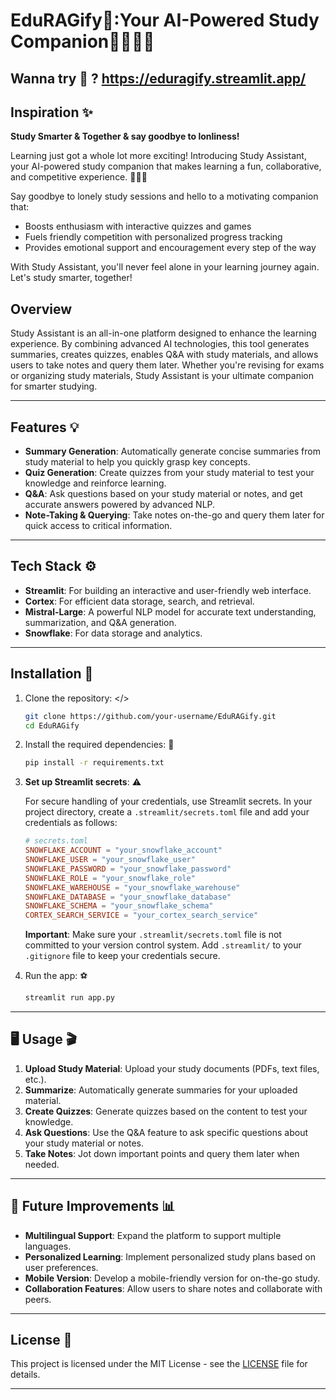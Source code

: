 # EduRAGify👾:Your AI-Powered Study Companion🤖🧠🇦🇮

## Wanna try 🤖  ?  https://eduragify.streamlit.app/
## Inspiration ✨
**Study Smarter & Together & say goodbye to lonliness!**

Learning just got a whole lot more exciting! Introducing Study Assistant, your AI-powered study companion that makes learning a fun, collaborative, and competitive experience. 👨🏼‍💻

Say goodbye to lonely study sessions and hello to a motivating companion that: 

- Boosts enthusiasm with interactive quizzes and games
- Fuels friendly competition with personalized progress tracking
- Provides emotional support and encouragement every step of the way

With Study Assistant, you'll never feel alone in your learning journey again. Let's study smarter, together!
## Overview 

Study Assistant is an all-in-one platform designed to enhance the learning experience. By combining advanced AI technologies, this tool generates summaries, creates quizzes, enables Q&A with study materials, and allows users to take notes and query them later. Whether you're revising for exams or organizing study materials, Study Assistant is your ultimate companion for smarter studying.

---

## Features 💡

- **Summary Generation**: Automatically generate concise summaries from study material to help you quickly grasp key concepts.
- **Quiz Generation**: Create quizzes from your study material to test your knowledge and reinforce learning.
- **Q&A**: Ask questions based on your study material or notes, and get accurate answers powered by advanced NLP.
- **Note-Taking & Querying**: Take notes on-the-go and query them later for quick access to critical information.
  
---

## Tech Stack ⚙️

- **Streamlit**: For building an interactive and user-friendly web interface.
- **Cortex**: For efficient data storage, search, and retrieval.
- **Mistral-Large**: A powerful NLP model for accurate text understanding, summarization, and Q&A generation.
- **Snowflake**: For data storage and analytics.

---

## Installation 📌

1. Clone the repository: </>

    ```bash
    git clone https://github.com/your-username/EduRAGify.git
    cd EduRAGify
    ```

2. Install the required dependencies:  🔑

    ```bash
    pip install -r requirements.txt
    ```

3. **Set up Streamlit secrets**: ⚠️

    For secure handling of your credentials, use Streamlit secrets. In your project directory, create a `.streamlit/secrets.toml` file and add your credentials as follows:

    ```toml
    # secrets.toml
    SNOWFLAKE_ACCOUNT = "your_snowflake_account"
    SNOWFLAKE_USER = "your_snowflake_user"
    SNOWFLAKE_PASSWORD = "your_snowflake_password"
    SNOWFLAKE_ROLE = "your_snowflake_role"
    SNOWFLAKE_WAREHOUSE = "your_snowflake_warehouse"
    SNOWFLAKE_DATABASE = "your_snowflake_database"
    SNOWFLAKE_SCHEMA = "your_snowflake_schema"
    CORTEX_SEARCH_SERVICE = "your_cortex_search_service"
    ```

    **Important**: Make sure your `.streamlit/secrets.toml` file is not committed to your version control system. Add `.streamlit/` to your `.gitignore` file to keep your credentials secure.

4. Run the app: ⚽

    ```bash
    streamlit run app.py
    ```

---

## 🖥️ Usage 🎬

1. **Upload Study Material**: Upload your study documents (PDFs, text files, etc.).
2. **Summarize**: Automatically generate summaries for your uploaded material.
3. **Create Quizzes**: Generate quizzes based on the content to test your knowledge.
4. **Ask Questions**: Use the Q&A feature to ask specific questions about your study material or notes.
5. **Take Notes**: Jot down important points and query them later when needed.

---

##  🚀 Future Improvements 📊

- **Multilingual Support**: Expand the platform to support multiple languages.
- **Personalized Learning**: Implement personalized study plans based on user preferences.
- **Mobile Version**: Develop a mobile-friendly version for on-the-go study.
- **Collaboration Features**: Allow users to share notes and collaborate with peers.

---

## License 📑

This project is licensed under the MIT License - see the [LICENSE](LICENSE) file for details.

---
